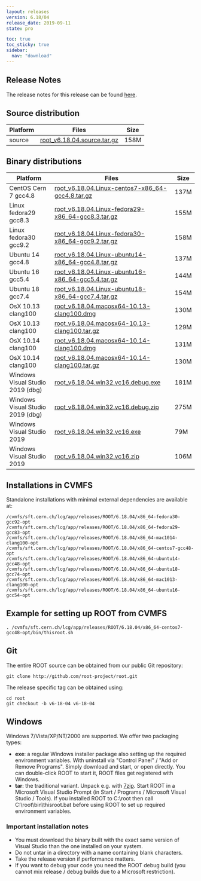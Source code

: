 ```yaml
---
layout: releases
version: 6.18/04
release_date: 2019-09-11
state: pro

toc: true
toc_sticky: true
sidebar:
  nav: "download"
---
```


## Release Notes
The release notes for this release can be found [here](https://root.cern/doc/v618/release-notes.html#release-6.1804).

## Source distribution

| Platform       | Files | Size |
|-----------|-------|-----|
| source | [root_v6.18.04.source.tar.gz](https://root.cern/download/root_v6.18.04.source.tar.gz) | 158M |


## Binary distributions

| Platform       | Files | Size |
|-----------|-------|-----|
| CentOS Cern 7 gcc4.8 | [root_v6.18.04.Linux-centos7-x86_64-gcc4.8.tar.gz](https://root.cern/download/root_v6.18.04.Linux-centos7-x86_64-gcc4.8.tar.gz) | 137M |
| Linux fedora29 gcc8.3 | [root_v6.18.04.Linux-fedora29-x86_64-gcc8.3.tar.gz](https://root.cern/download/root_v6.18.04.Linux-fedora29-x86_64-gcc8.3.tar.gz) | 155M |
| Linux fedora30 gcc9.2 | [root_v6.18.04.Linux-fedora30-x86_64-gcc9.2.tar.gz](https://root.cern/download/root_v6.18.04.Linux-fedora30-x86_64-gcc9.2.tar.gz) | 158M |
| Ubuntu 14 gcc4.8 | [root_v6.18.04.Linux-ubuntu14-x86_64-gcc4.8.tar.gz](https://root.cern/download/root_v6.18.04.Linux-ubuntu14-x86_64-gcc4.8.tar.gz) | 137M |
| Ubuntu 16 gcc5.4 | [root_v6.18.04.Linux-ubuntu16-x86_64-gcc5.4.tar.gz](https://root.cern/download/root_v6.18.04.Linux-ubuntu16-x86_64-gcc5.4.tar.gz) | 144M |
| Ubuntu 18 gcc7.4 | [root_v6.18.04.Linux-ubuntu18-x86_64-gcc7.4.tar.gz](https://root.cern/download/root_v6.18.04.Linux-ubuntu18-x86_64-gcc7.4.tar.gz) | 154M |
| OsX 10.13 clang100 | [root_v6.18.04.macosx64-10.13-clang100.dmg](https://root.cern/download/root_v6.18.04.macosx64-10.13-clang100.dmg) | 130M |
| OsX 10.13 clang100 | [root_v6.18.04.macosx64-10.13-clang100.tar.gz](https://root.cern/download/root_v6.18.04.macosx64-10.13-clang100.tar.gz) | 129M |
| OsX 10.14 clang100 | [root_v6.18.04.macosx64-10.14-clang100.dmg](https://root.cern/download/root_v6.18.04.macosx64-10.14-clang100.dmg) | 131M |
| OsX 10.14 clang100 | [root_v6.18.04.macosx64-10.14-clang100.tar.gz](https://root.cern/download/root_v6.18.04.macosx64-10.14-clang100.tar.gz) | 130M |
| Windows Visual Studio 2019 (dbg) | [root_v6.18.04.win32.vc16.debug.exe](https://root.cern/download/root_v6.18.04.win32.vc16.debug.exe) | 181M |
| Windows Visual Studio 2019 (dbg) | [root_v6.18.04.win32.vc16.debug.zip](https://root.cern/download/root_v6.18.04.win32.vc16.debug.zip) | 275M |
| Windows Visual Studio 2019 | [root_v6.18.04.win32.vc16.exe](https://root.cern/download/root_v6.18.04.win32.vc16.exe) |  79M |
| Windows Visual Studio 2019 | [root_v6.18.04.win32.vc16.zip](https://root.cern/download/root_v6.18.04.win32.vc16.zip) | 106M |



## Installations in CVMFS
Standalone installations with minimal external dependencies are available at:
~~~
/cvmfs/sft.cern.ch/lcg/app/releases/ROOT/6.18.04/x86_64-fedora30-gcc92-opt
/cvmfs/sft.cern.ch/lcg/app/releases/ROOT/6.18.04/x86_64-fedora29-gcc83-opt
/cvmfs/sft.cern.ch/lcg/app/releases/ROOT/6.18.04/x86_64-mac1014-clang100-opt
/cvmfs/sft.cern.ch/lcg/app/releases/ROOT/6.18.04/x86_64-centos7-gcc48-opt
/cvmfs/sft.cern.ch/lcg/app/releases/ROOT/6.18.04/x86_64-ubuntu14-gcc48-opt
/cvmfs/sft.cern.ch/lcg/app/releases/ROOT/6.18.04/x86_64-ubuntu18-gcc74-opt
/cvmfs/sft.cern.ch/lcg/app/releases/ROOT/6.18.04/x86_64-mac1013-clang100-opt
/cvmfs/sft.cern.ch/lcg/app/releases/ROOT/6.18.04/x86_64-ubuntu16-gcc54-opt
~~~


## Example for setting up ROOT from CVMFS
~~~
. /cvmfs/sft.cern.ch/lcg/app/releases/ROOT/6.18.04/x86_64-centos7-gcc48-opt/bin/thisroot.sh
~~~

## Git
The entire ROOT source can be obtained from our public Git repository:

~~~
git clone http://github.com/root-project/root.git
~~~
The release specific tag can be obtained using:
~~~
cd root
git checkout -b v6-18-04 v6-18-04
~~~


## Windows
Windows 7/Vista/XP/NT/2000 are supported. We offer two packaging types:

 * **exe**: a regular Windows installer package also setting up the required environment variables. With uninstall via "Control Panel" / "Add or Remove Programs". Simply download and start, or open directly. You can double-click ROOT to start it, ROOT files get registered with Windows.
 * **tar**: the traditional variant. Unpack e.g. with [7zip](http://www.7-zip.org). Start ROOT in a Microsoft Visual Studio Prompt (in Start / Programs / Microsoft Visual Studio / Tools). If you installed ROOT to C:\root then call C:\root\bin\thisroot.bat before using ROOT to set up required environment variables.

### Important installation notes
 * You must download the binary built with the exact same version of Visual Studio than the one installed on your system.
 * Do not untar in a directory with a name containing blank characters.
 * Take the release version if performance matters.
 * If you want to debug your code you need the ROOT debug build (you cannot mix release / debug builds due to a Microsoft restriction).


